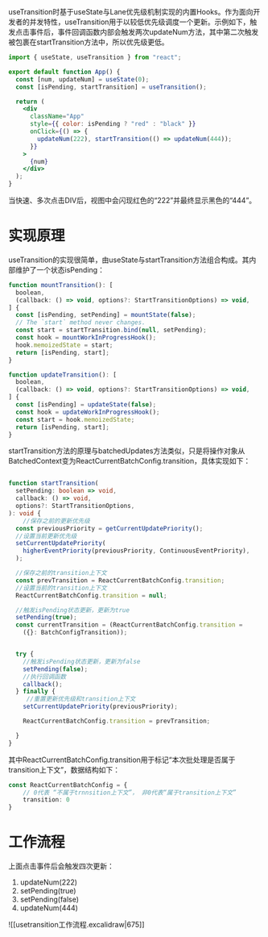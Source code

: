 useTransition时基于useState与Lane优先级机制实现的内置Hooks。作为面向开发者的并发特性，useTransition用于以较低优先级调度一个更新。示例如下，触发点击事件后，事件回调函数内部会触发两次updateNum方法，其中第二次触发被包裹在startTransition方法中，所以优先级更低。
```jsx
import { useState, useTransition } from "react";

export default function App() {
  const [num, updateNum] = useState(0);
  const [isPending, startTransition] = useTransition();

  return (
    <div
      className="App"
      style={{ color: isPending ? "red" : "black" }}
      onClick={() => {
        updateNum(222), startTransition(() => updateNum(444));
      }}
    >
      {num}
    </div>
  );
}

```

当快速、多次点击DIV后，视图中会闪现红色的“222”并最终显示黑色的“444”。

# 实现原理
useTransition的实现很简单，由useState与startTransition方法组合构成。其内部维护了一个状态isPending：
```js
function mountTransition(): [
  boolean,
  (callback: () => void, options?: StartTransitionOptions) => void,
] {
  const [isPending, setPending] = mountState(false);
  // The `start` method never changes.
  const start = startTransition.bind(null, setPending);
  const hook = mountWorkInProgressHook();
  hook.memoizedState = start;
  return [isPending, start];
}

function updateTransition(): [
  boolean,
  (callback: () => void, options?: StartTransitionOptions) => void,
] {
  const [isPending] = updateState(false);
  const hook = updateWorkInProgressHook();
  const start = hook.memoizedState;
  return [isPending, start];
}

```
startTransition方法的原理与batchedUpdates方法类似，只是将操作对象从BatchedContext变为ReactCurrentBatchConfig.transition，具体实现如下：
```ts

function startTransition(
  setPending: boolean => void,
  callback: () => void,
  options?: StartTransitionOptions,
): void {
	//保存之前的更新优先级
  const previousPriority = getCurrentUpdatePriority();
  //设置当前更新优先级
  setCurrentUpdatePriority(
    higherEventPriority(previousPriority, ContinuousEventPriority),
  );

  //保存之前的transition上下文
  const prevTransition = ReactCurrentBatchConfig.transition;
  //设置当前的transition上下文
  ReactCurrentBatchConfig.transition = null;

  //触发isPending状态更新，更新为true
  setPending(true);
  const currentTransition = (ReactCurrentBatchConfig.transition =
    ({}: BatchConfigTransition));


  try {
	//触发isPending状态更新，更新为false
    setPending(false);
    //执行回调函数 
    callback();
  } finally {
	 //重置更新优先级和transition上下文
    setCurrentUpdatePriority(previousPriority);

    ReactCurrentBatchConfig.transition = prevTransition;

  }
}

```

其中ReactCurrentBatchConfig.transition用于标记“本次批处理是否属于transition上下文”，数据结构如下：
```ts
const ReactCurrentBatchConfig = {
	// 0代表 “不属于trnnsition上下文”， 非0代表“属于transition上下文”
	transition: 0
}
```

# 工作流程
上面点击事件后会触发四次更新：
1. updateNum(222)
2. setPending(true)
3. setPending(false)
4. updateNum(444)


![[usetransition工作流程.excalidraw|675]]